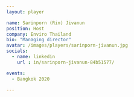 ```yaml
---
layout: player

name: Sarinporn (Rin) Jivanun
position: Host
company: Enviro Thailand
bio: "Managing director"
avatar: /images/players/sarinporn-jivanun.jpg
socials:
  - name: linkedin
    url : in/sarinporn-jivanun-84b51577/

events:
  - Bangkok 2020

---
```

